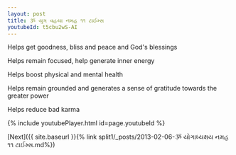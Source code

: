 ```yaml
---
layout: post
title: ૐ યુગ વહયા નમહ ૧૧ ટાઈમ્સ
youtubeId: t5cbu2wS-AI
---
```

 
 
Helps get goodness, bliss and peace and God's blessings
 
Helps remain focused, help generate inner energy 
 
Helps boost physical and mental health 
 
Helps remain grounded and generates a sense of gratitude towards the greater power 
 
Helps reduce bad karma
 
 
 
 


{% include youtubePlayer.html id=page.youtubeId %}
 
[Next]({{ site.baseurl }}{% link  split1/_posts/2013-02-06-ૐ યોગાધ્યક્ષય નમહ ૧૧ ટાઈમ્સ.md%})
 
